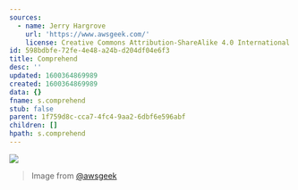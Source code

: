 ```yaml
---
sources:
  - name: Jerry Hargrove
    url: 'https://www.awsgeek.com/'
    license: Creative Commons Attribution-ShareAlike 4.0 International License
id: 598bdbfe-72fe-4e48-a24b-d204df04e6f3
title: Comprehend
desc: ''
updated: 1600364869989
created: 1600364869989
data: {}
fname: s.comprehend
stub: false
parent: 1f759d8c-cca7-4fc4-9aa2-6dbf6e596abf
children: []
hpath: s.comprehend
---
```

![](/assets/images/Amazon-Comprehend_en.jpg)

> Image from [@awsgeek](https://www.awsgeek.com/Amazon-Comprehend/)
